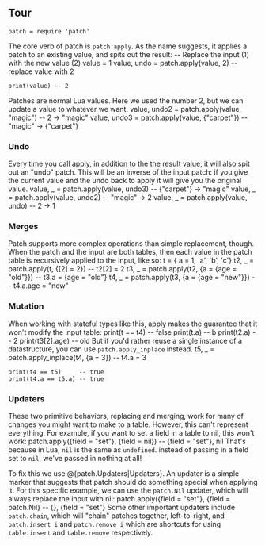 ## Tour
	patch = require 'patch'
The core verb of patch is `patch.apply`. As the name suggests, it
applies a patch to an existing value, and spits out the result:
	-- Replace the input (1) with the new value (2)
	value = 1
	value, undo = patch.apply(value, 2) -- replace value with 2

	print(value) -- 2
Patches are normal Lua values. Here we used the number 2, but we can
update a value to whatever we want.
	value, undo2 = patch.apply(value, "magic")    --       2 -> "magic"
	value, undo3 = patch.apply(value, {"carpet"}) -- "magic" -> {"carpet"}

### Undo
Every time you call apply, in addition to the the result value, it will
also spit out an "undo" patch. This will be an inverse of the input
patch: if you give the current value and the undo back to
apply it will give you the original value.
	value, _ = patch.apply(value, undo3) -- {"carpet"} -> "magic"
	value, _ = patch.apply(value, undo2) --    "magic" -> 2
	value, _ = patch.apply(value, undo)  --          2 -> 1

### Merges
Patch supports more complex operations than simple replacement, though.
When the patch and the input are both tables, then each value in the
patch table is recursively applied to the input, like so:
	t = { a = 1, 'a', 'b', 'c'}
	t2, _ = patch.apply(t,  {[2] = 2})           -- t2[2]    = 2
	t3, _ = patch.apply(t2, {a = {age = "old"}}) -- t3.a     = {age = "old"}
	t4, _ = patch.apply(t3, {a = {age = "new"}}) -- t4.a.age = "new"

### Mutation
When working with stateful types like this, apply makes the
guarantee that it won't modify the input table:
	print(t == t4)   -- false
	print(t.a)       -- b
	print(t2.a)      -- 2
	print(t3[2].age) -- old
But if you'd rather reuse a single instance of a datastructure, you can
use `patch.apply_inplace` instead.
	t5, _ = patch.apply_inplace(t4, {a = 3}) -- t4.a = 3
	
	print(t4 == t5)     -- true
	print(t4.a == t5.a) -- true

### Updaters
These two primitive behaviors, replacing and merging, work for many of
changes you might want to make to a table. However, this can't represent
everything. For example, if you want to set a field in a table to nil,
this won't work:
	patch.apply({field = "set"}, {field = nil}) -- {field = "set"}, nil
That's because in Lua, `nil` is the same as `undefined`. instead of
passing in a field set to `nil`, we've passed in nothing at all!

To fix this we use @{patch.Updaters|Updaters}. An updater is a simple
marker that suggests that patch should do something special when
applying it. For this specific example, we can use the `patch.Nil`
updater, which will always replace the input with nil:
	patch.apply({field = "set"}, {field = patch.Nil} -- {}, {field = "set"}
Some other important updaters include `patch.chain`, which will "chain"
patches together, left-to-right, and `patch.insert_i` and
`patch.remove_i` which are shortcuts for using `table.insert` and
`table.remove` respectively.
